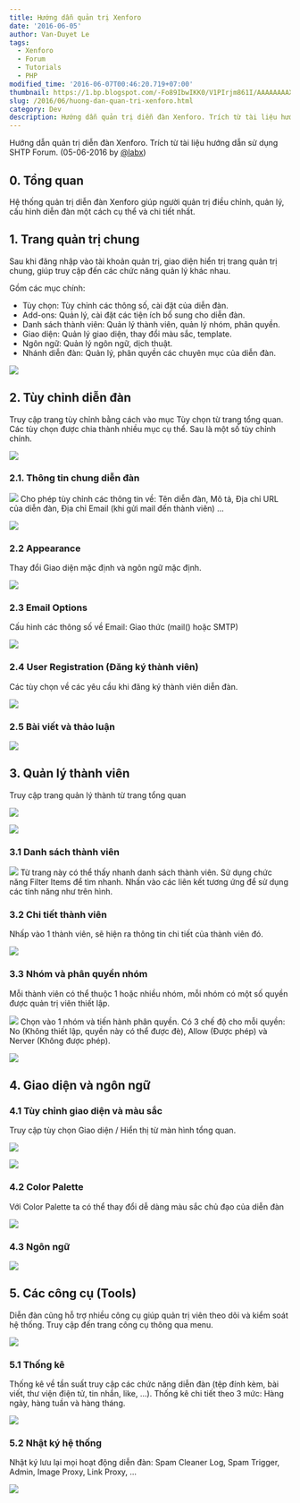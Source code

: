 ```yaml
---
title: Hướng dẫn quản trị Xenforo
date: '2016-06-05'
author: Van-Duyet Le
tags:
  - Xenforo
  - Forum
  - Tutorials
  - PHP
modified_time: '2016-06-07T00:46:20.719+07:00'
thumbnail: https://1.bp.blogspot.com/-Fo89IbwIKK0/V1PIrjm861I/AAAAAAAAXIY/QjZwSJeJUMEFMOE8haRf7tNGdyjPBmqXQCLcB/s1600/Workspace%2B1_007.png
slug: /2016/06/huong-dan-quan-tri-xenforo.html
category: Dev
description: Hướng dẫn quản trị diễn đàn Xenforo. Trích từ tài liệu hướng dẫn sử dụng SHTP Forum.
---
```


Hướng dẫn quản trị diễn đàn Xenforo. Trích từ tài liệu hướng dẫn sử dụng SHTP Forum.
(05-06-2016 by [@labx](https://labx.tech/))

## 0. Tổng quan

Hệ thống quản trị diễn đàn Xenforo giúp người quản trị điều chỉnh, quản lý, cấu hình diễn đàn một cách cụ thể và chi tiết nhất.

## 1. Trang quản trị chung

Sau khi đăng nhập vào tài khoản quản trị, giao diện hiển trị trang quản trị chung, giúp truy cập đến các chức năng quản lý khác nhau.

Gồm các mục chính:

- Tùy chọn: Tùy chỉnh các thông số, cài đặt của diễn đàn.
- Add-ons: Quản lý, cài đặt các tiện ích bổ sung cho diễn đàn.
- Danh sách thành viên: Quản lý thành viên, quản lý nhóm, phân quyền.
- Giao diện: Quản lý giao diện, thay đổi màu sắc, template.
- Ngôn ngữ: Quản lý ngôn ngữ, dịch thuật.
- Nhánh diễn đàn: Quản lý, phân quyền các chuyên mục của diễn đàn.

[![](https://1.bp.blogspot.com/-Fo89IbwIKK0/V1PIrjm861I/AAAAAAAAXIY/QjZwSJeJUMEFMOE8haRf7tNGdyjPBmqXQCLcB/s640/Workspace%2B1_007.png)](https://1.bp.blogspot.com/-Fo89IbwIKK0/V1PIrjm861I/AAAAAAAAXIY/QjZwSJeJUMEFMOE8haRf7tNGdyjPBmqXQCLcB/s1600/Workspace%2B1_007.png)

## 2. Tùy chỉnh diễn đàn

Truy cập trang tùy chỉnh bằng cách vào mục Tùy chọn từ trang tổng quan. Các tùy chọn được chia thành nhiều mục cụ thể. Sau là một số tùy chỉnh chính.

[![](https://2.bp.blogspot.com/-oEUQgtSDUw8/V1PJcwwrZHI/AAAAAAAAXIk/_RQ4dbm7-B8UoY-Y-Wdr8MMh82NzSN1iwCLcB/s640/Selection_009.png)](https://2.bp.blogspot.com/-oEUQgtSDUw8/V1PJcwwrZHI/AAAAAAAAXIk/_RQ4dbm7-B8UoY-Y-Wdr8MMh82NzSN1iwCLcB/s1600/Selection_009.png)

### 2.1. Thông tin chung diễn đàn

[![](https://3.bp.blogspot.com/-d5mOO8XeP3o/V1PK9tf7wDI/AAAAAAAAXIw/bpgJArhsyCk_gEE7YHyCeXdqnFPThrHNwCLcB/s640/Selection_010.png)](https://3.bp.blogspot.com/-d5mOO8XeP3o/V1PK9tf7wDI/AAAAAAAAXIw/bpgJArhsyCk_gEE7YHyCeXdqnFPThrHNwCLcB/s1600/Selection_010.png)
Cho phép tùy chỉnh các thông tin về: Tên diễn đàn, Mô tả, Địa chỉ URL của diễn đàn, Địa chỉ Email (khi gửi mail đến thành viên) ...

[![](https://4.bp.blogspot.com/-85LudrYXW-0/V1PLWDaPrWI/AAAAAAAAXI4/9211hkkVV70bugGo8okntydkatga9d40ACLcB/s640/Selection_011.png)](https://4.bp.blogspot.com/-85LudrYXW-0/V1PLWDaPrWI/AAAAAAAAXI4/9211hkkVV70bugGo8okntydkatga9d40ACLcB/s1600/Selection_011.png)

### 2.2 Appearance

Thay đổi Giao diện mặc định và ngôn ngữ mặc định.

[![](https://2.bp.blogspot.com/-AyPckiYXw6Q/V1PMElaPNlI/AAAAAAAAXJE/Py8nDR0Eb9ciDPm9MqIPb8J1JzRjZXhgACLcB/s640/Selection_012.png)](https://2.bp.blogspot.com/-AyPckiYXw6Q/V1PMElaPNlI/AAAAAAAAXJE/Py8nDR0Eb9ciDPm9MqIPb8J1JzRjZXhgACLcB/s1600/Selection_012.png)

### 2.3 Email Options

Cấu hình các thông số về Email: Giao thức (mail() hoặc SMTP)

[![](https://3.bp.blogspot.com/-zGDOkuGlxIU/V1PMkYN8x8I/AAAAAAAAXJQ/IIOxe6I7ukQkgeoVq9_09WGQOovmWi0rwCLcB/s640/Selection_013.png)](https://3.bp.blogspot.com/-zGDOkuGlxIU/V1PMkYN8x8I/AAAAAAAAXJQ/IIOxe6I7ukQkgeoVq9_09WGQOovmWi0rwCLcB/s1600/Selection_013.png)

### 2.4 User Registration (Đăng ký thành viên)

Các tùy chọn về các yêu cầu khi đăng ký thành viên diễn đàn.

[![](https://1.bp.blogspot.com/-hWD_OnuAO5c/V1POhD4UmfI/AAAAAAAAXJs/SWUnOh0S428lRSHIdB0QMlWOZuxxudaOACLcB/s640/Selection_014.png)](https://1.bp.blogspot.com/-hWD_OnuAO5c/V1POhD4UmfI/AAAAAAAAXJs/SWUnOh0S428lRSHIdB0QMlWOZuxxudaOACLcB/s1600/Selection_014.png)

### 2.5 Bài viết và thảo luận

[![](https://2.bp.blogspot.com/-tZTVqJuZR8M/V1PPdZNLxZI/AAAAAAAAXJ4/45Pv8wvZ7gI7jRhWFYHXWRu2q5U8YRW3wCLcB/s640/Selection_015.png)](https://2.bp.blogspot.com/-tZTVqJuZR8M/V1PPdZNLxZI/AAAAAAAAXJ4/45Pv8wvZ7gI7jRhWFYHXWRu2q5U8YRW3wCLcB/s1600/Selection_015.png)

## 3. Quản lý thành viên

Truy cập trang quản lý thành từ trang tổng quan

[![](https://1.bp.blogspot.com/-IkqKuN5GsQw/V1PP4COgO4I/AAAAAAAAXKA/7S-AhwH8lDMZaymSIHgv_H3F09P9-GGTACLcB/s640/Selection_016.png)](https://1.bp.blogspot.com/-IkqKuN5GsQw/V1PP4COgO4I/AAAAAAAAXKA/7S-AhwH8lDMZaymSIHgv_H3F09P9-GGTACLcB/s1600/Selection_016.png)

[![](https://3.bp.blogspot.com/-OLYcvb8Ml54/V1PUU5a5eeI/AAAAAAAAXKo/5b9l7sz0wFUT--hWArCOiVYTFJ7xAkFQwCLcB/s640/Selection_019.png)](https://3.bp.blogspot.com/-OLYcvb8Ml54/V1PUU5a5eeI/AAAAAAAAXKo/5b9l7sz0wFUT--hWArCOiVYTFJ7xAkFQwCLcB/s1600/Selection_019.png)

### 3.1 Danh sách thành viên

[![](https://1.bp.blogspot.com/-JNZJTyuUIFY/V1PQtmHuNGI/AAAAAAAAXKQ/zqxiKjRyZ3k9cOlrcVEtjfyNlULr1A5GQCLcB/s640/Selection_017.png)](https://1.bp.blogspot.com/-JNZJTyuUIFY/V1PQtmHuNGI/AAAAAAAAXKQ/zqxiKjRyZ3k9cOlrcVEtjfyNlULr1A5GQCLcB/s1600/Selection_017.png)
Từ trang này có thể thấy nhanh danh sách thành viên. Sử dụng chức năng Filter Items để tìm nhanh. Nhấn vào các liên kết tương ứng để sử dụng các tính năng như trên hình.

### 3.2 Chi tiết thành viên

Nhấp vào 1 thành viên, sẽ hiện ra thông tin chi tiết của thành viên đó.

[![](https://4.bp.blogspot.com/-4ievvS9Tpjs/V1PTeKCvfoI/AAAAAAAAXKc/pSIZi3yIrwknWu7-Zj3do_xtBGCUfCMBwCLcB/s640/Workspace%2B1_018.png)](https://4.bp.blogspot.com/-4ievvS9Tpjs/V1PTeKCvfoI/AAAAAAAAXKc/pSIZi3yIrwknWu7-Zj3do_xtBGCUfCMBwCLcB/s1600/Workspace%2B1_018.png)

### 3.3 Nhóm và phân quyền nhóm

Mỗi thành viên có thể thuộc 1 hoặc nhiều nhóm, mỗi nhóm có một số quyền được quản trị viên thiết lập.

[![](https://2.bp.blogspot.com/-youiGri-irk/V1PU3BymnGI/AAAAAAAAXK0/kv0Jq4Pchwk8lykADkPEVNhmUjCFbVy2wCLcB/s640/Selection_020.png)](https://2.bp.blogspot.com/-youiGri-irk/V1PU3BymnGI/AAAAAAAAXK0/kv0Jq4Pchwk8lykADkPEVNhmUjCFbVy2wCLcB/s1600/Selection_020.png)
Chọn vào 1 nhóm và tiến hành phân quyền. Có 3 chế độ cho mỗi quyền: No (Không thiết lập, quyền này có thể được đè), Allow (Được phép) và Nerver (Không được phép).

[![](https://2.bp.blogspot.com/-4nxYPkz1y_k/V1PV1z8EXRI/AAAAAAAAXLA/0zmH4m9Na-8xnSc3ED3fIwU8HKRl5hgqQCLcB/s640/Selection_021.png)](https://2.bp.blogspot.com/-4nxYPkz1y_k/V1PV1z8EXRI/AAAAAAAAXLA/0zmH4m9Na-8xnSc3ED3fIwU8HKRl5hgqQCLcB/s1600/Selection_021.png)

## 4. Giao diện và ngôn ngữ

### 4.1 Tùy chỉnh giao diện và màu sắc

Truy cập tùy chọn Giao diện / Hiển thị từ màn hình tổng quan.

[![](https://3.bp.blogspot.com/-vAmpS8jld4g/V1PXX7pbfcI/AAAAAAAAXLM/Xw2GvAe_aRwdMXgYqNeXWdia9eFENboLgCLcB/s640/Selection_022.png)](https://3.bp.blogspot.com/-vAmpS8jld4g/V1PXX7pbfcI/AAAAAAAAXLM/Xw2GvAe_aRwdMXgYqNeXWdia9eFENboLgCLcB/s1600/Selection_022.png)

[![](https://3.bp.blogspot.com/-otFyJcfQxoM/V1PXY2mzFXI/AAAAAAAAXLU/ylN5tr4Eog8N37HEuU_urq8qqStGAUqLQCLcB/s640/Selection_023.png)](https://3.bp.blogspot.com/-otFyJcfQxoM/V1PXY2mzFXI/AAAAAAAAXLU/ylN5tr4Eog8N37HEuU_urq8qqStGAUqLQCLcB/s1600/Selection_023.png)

### 4.2 Color Palette

Với Color Palette ta có thể thay đổi dễ dàng màu sắc chủ đạo của diễn đàn

[![](https://3.bp.blogspot.com/-kfktLML_yPs/V1PXrICQwUI/AAAAAAAAXLc/BHB2ubSMqHo4GWZe0MVLwjHJIJ5t9_JNgCLcB/s640/Selection_024.png)](https://3.bp.blogspot.com/-kfktLML_yPs/V1PXrICQwUI/AAAAAAAAXLc/BHB2ubSMqHo4GWZe0MVLwjHJIJ5t9_JNgCLcB/s1600/Selection_024.png)

### 4.3 Ngôn ngữ

[![](https://4.bp.blogspot.com/-5ahYPP2ZYtg/V1PYVz3BdiI/AAAAAAAAXLo/_9CYduPQFnI3Uh7Kg-8CdALIpQcCZEsHgCLcB/s640/Selection_025.png)](https://4.bp.blogspot.com/-5ahYPP2ZYtg/V1PYVz3BdiI/AAAAAAAAXLo/_9CYduPQFnI3Uh7Kg-8CdALIpQcCZEsHgCLcB/s1600/Selection_025.png)

## 5. Các công cụ (Tools)

Diễn đàn cũng hỗ trợ nhiều công cụ giúp quản trị viên theo dõi và kiểm soát hệ thống. Truy cập đến trang công cụ thông qua menu.

[![](https://2.bp.blogspot.com/-gi-QlMCgo-Q/V1PZY44-iGI/AAAAAAAAXL4/gwhUIyImwPkKxKrdvFK6P7HhysPhTy_nQCLcB/s640/Selection_026.png)](https://2.bp.blogspot.com/-gi-QlMCgo-Q/V1PZY44-iGI/AAAAAAAAXL4/gwhUIyImwPkKxKrdvFK6P7HhysPhTy_nQCLcB/s1600/Selection_026.png)

### 5.1 Thống kê

Thống kê về tần suất truy cập các chức năng diễn đàn (tệp đính kèm, bài viết, thư viện điện tử, tin nhắn, like, ...). Thống kê chi tiết theo 3 mức: Hàng ngày, hàng tuần và hàng tháng.

[![](https://4.bp.blogspot.com/-O0BQDP6aLaQ/V1PaGItIwLI/AAAAAAAAXME/nFzgFiN1n1swBYWmKQmPVlLslIDypCSCwCLcB/s640/Workspace%2B1_028.png)](https://4.bp.blogspot.com/-O0BQDP6aLaQ/V1PaGItIwLI/AAAAAAAAXME/nFzgFiN1n1swBYWmKQmPVlLslIDypCSCwCLcB/s1600/Workspace%2B1_028.png)

### 5.2 Nhật ký hệ thống

Nhật ký lưu lại mọi hoạt động diễn đàn: Spam Cleaner Log, Spam Trigger, Admin, Image Proxy, Link Proxy, ...

[![](https://4.bp.blogspot.com/-q3kA60PvYQk/V1PavFHeF0I/AAAAAAAAXMQ/FZNe0KMt-3IO9_P2OXbRRLZ2xAbjqSHvACLcB/s640/Selection_030.png)](https://4.bp.blogspot.com/-q3kA60PvYQk/V1PavFHeF0I/AAAAAAAAXMQ/FZNe0KMt-3IO9_P2OXbRRLZ2xAbjqSHvACLcB/s1600/Selection_030.png)
